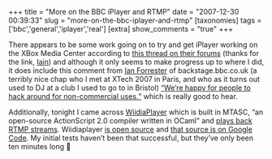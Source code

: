+++
title = "More on the BBC iPlayer and RTMP"
date = "2007-12-30 00:39:33"
slug = "more-on-the-bbc-iplayer-and-rtmp"
[taxonomies]
tags = ['bbc','general','iplayer','real']
[extra]
show_comments = "true"
+++

There appears to be some work going on to try and get iPlayer working on the XBox Media Center according to [this thread on their forums](http://www.xboxmediacenter.com/forum/showthread.php?t=27063) (thanks for the link, [Iain](http://philwilson.org/blog/2007/12/downloading-from-the-bbc-streaming-iplayer-is-hard#comment-75)) and although it only seems to make progress up to where I did, it does include this comment from [Ian Forrester](http://www.cubicgarden.com/) of backstage.bbc.co.uk (a terribly nice chap who I met at XTech 2007 in Paris, and who as it turns out used to DJ at a club I used to go to in Bristol) [<q>We’re happy for people to hack around for non-commercial uses.</q>](http://www.xboxmediacenter.com/forum/showthread.php?s=67da522ab9cf73be97d0f6e4b93442fa&t=27063&page=3#post161280) which is really good to hear.

Additionally, tonight I came across [WiidiaPlayer](http://wiidiaplayer.wordpress.com/) which is built in MTASC, <q cite="http://en.wikipedia.org/wiki/MTASC">an open-source ActionScript 2.0 compiler written in OCaml</q> and [plays back RTMP streams](http://wiidiaplayer.wordpress.com/category/rtmp/). Wiidiaplayer [is open source](http://wiidiaplayer.wordpress.com/yes-it-is-open-source/) and [that source is on Google Code](http://code.google.com/p/wiidiaplayer/). My initial tests haven’t been that successful, but they’ve only been ten minutes long 🙂
